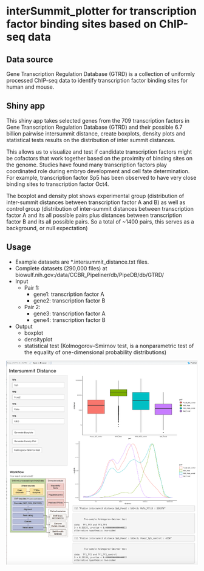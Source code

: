 interSummit_plotter for transcription factor binding sites based on ChIP-seq data
=======================


Data source
-----------
Gene Transcription Regulation Database (GTRD) is a collection of uniformly processed ChIP-seq data to identify transcription factor binding sites for human and mouse.


Shiny app
-----------
This shiny app takes selected genes from the 709 transcription factors in Gene Transcription Regulation Database (GTRD) and their possible 6.7 billion pairwise intersummit distance, create boxplots, density plots and statistical tests results on the distribution of inter summit distances. 

This allows us to visualize and test if candidate transcription factors might be cofactors that work together based on the proximity of binding sites on the genome. Studies have found many transcription factors play coordinated role during embryo development and cell fate determination. For example, transcription factor Sp5 has been observed to have very close binding sites to transcription factor Oct4. 

The boxplot and density plot shows experimental group (distribution of inter-summit distances between transcription factor A and B) as well as control group (distribution of inter-summit distances between transcription factor A and its all possible pairs plus distances between transcription factor B and its all possible pairs. So a total of ~1400 pairs, this serves as a background, or null expectation)


Usage
-----------

- Example datasets are *.intersummit_distance.txt files. 
- Complete datasets (290,000 files) at biowulf.nih.gov:/data/CCBR_Pipeliner/db/PipeDB/db/GTRD/
- Input
  - Pair 1:
    - gene1: transcription factor A
    - gene2: transcription factor B
  - Pair 2:
    - gene3: transcription factor A
    - gene4: transcription factor B
- Output
  - boxplot
  - densityplot
  - statistical test (Kolmogorov–Smirnov test, is a nonparametric test of the equality of one-dimensional probability distributions)

![workflow chart](https://github.com/da-yin/ccbr872_ChIPseq/blob/master/UI3_edited.png)